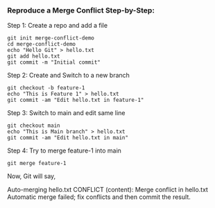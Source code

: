 ### Reproduce a Merge Conflict Step-by-Step:

Step 1: Create a repo and add a file

`git init merge-conflict-demo`  
`cd merge-conflict-demo`  
`echo "Hello Git" > hello.txt`  
`git add hello.txt`  
`git commit -m "Initial commit"`  

Step 2: Create and Switch to a new branch 

`git checkout -b feature-1`  
`echo "This is Feature 1" > hello.txt`  
`git commit -am "Edit hello.txt in feature-1"`  

Step 3: Switch to main and edit same line 

`git checkout main`  
`echo "This is Main branch" > hello.txt`  
`git commit -am "Edit hello.txt in main"`  

Step 4: Try to merge feature-1 into main

`git merge feature-1`  

Now, Git will say,

Auto-merging hello.txt
CONFLICT (content): Merge conflict in hello.txt
Automatic merge failed; fix conflicts and then commit the result.







